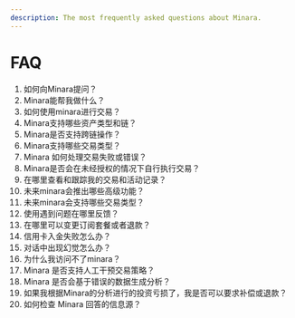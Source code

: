 ```yaml
---
description: The most frequently asked questions about Minara.
---
```


# FAQ

1. 如何向Minara提问？
2. Minara能帮我做什么？
3. 如何使用minara进行交易？
4. Minara支持哪些资产类型和链？
5. Minara是否支持跨链操作？
6. Minara支持哪些交易类型？
7. Minara 如何处理交易失败或错误？
8. Minara是否会在未经授权的情况下自行执行交易？
9. 在哪里查看和跟踪我的交易和活动记录？
10. 未来minara会推出哪些高级功能？
11. 未来minara会支持哪些交易类型？
12. 使用遇到问题在哪里反馈？
13. 在哪里可以变更订阅套餐或者退款？
14. 信用卡入金失败怎么办？
15. 对话中出现幻觉怎么办？
16. 为什么我访问不了minara？
17. Minara 是否支持人工干预交易策略？
18. Minara 是否会基于错误的数据生成分析？
19. 如果我根据Minara的分析进行的投资亏损了，我是否可以要求补偿或退款？
20. 如何检查 Minara 回答的信息源？



